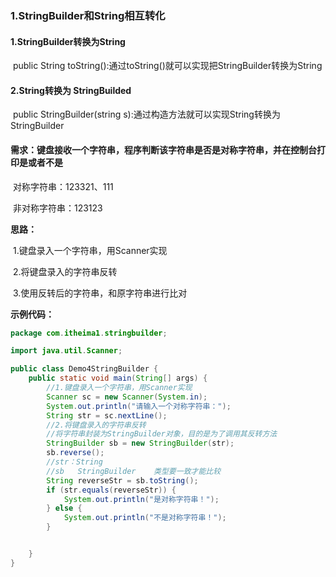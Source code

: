 ### 1.StringBuilder和String相互转化

#### 	1.StringBuilder转换为String

​			public String toString():通过toString()就可以实现把StringBuilder转换为String

#### 	2.String转换为 StringBuilded

​			public StringBuilder(string s):通过构造方法就可以实现String转换为StringBuilder

#### 需求：键盘接收一个字符串，程序判断该字符串是否是对称字符串，并在控制台打印是或者不是

​		对称字符串：123321、111

​		非对称字符串：123123

**思路：**

​	1.键盘录入一个字符串，用Scanner实现

​	2.将键盘录入的字符串反转

​	3.使用反转后的字符串，和原字符串进行比对

**示例代码：**

```java
package com.itheima1.stringbuilder;

import java.util.Scanner;

public class Demo4StringBuilder {
    public static void main(String[] args) {
        //1.键盘录入一个字符串，用Scanner实现
        Scanner sc = new Scanner(System.in);
        System.out.println("请输入一个对称字符串：");
        String str = sc.nextLine();
        //2.将键盘录入的字符串反转
        //将字符串封装为StringBuilder对象，目的是为了调用其反转方法
        StringBuilder sb = new StringBuilder(str);
        sb.reverse();
        //str：String
        //sb   StringBuilder    类型要一致才能比较
        String reverseStr = sb.toString();
        if (str.equals(reverseStr)) {
            System.out.println("是对称字符串！");
        } else {
            System.out.println("不是对称字符串！");
        }


    }
}
```

